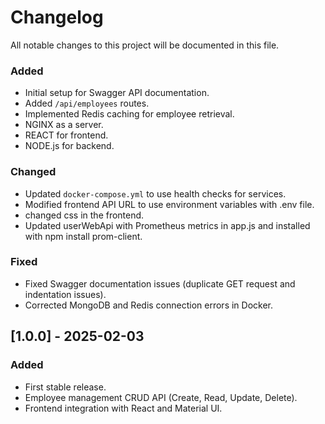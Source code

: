 # Changelog
All notable changes to this project will be documented in this file.


### Added
- Initial setup for Swagger API documentation.
- Added `/api/employees` routes.
- Implemented Redis caching for employee retrieval.
- NGINX as a server.
- REACT for frontend.
- NODE.js for backend.

### Changed
- Updated `docker-compose.yml` to use health checks for services.
- Modified frontend API URL to use environment variables with .env file.
- changed css in the frontend.
- Updated userWebApi with Prometheus metrics in app.js and installed with npm install prom-client.


### Fixed
- Fixed Swagger documentation issues (duplicate GET request and indentation issues).
- Corrected MongoDB and Redis connection errors in Docker.

## [1.0.0] - 2025-02-03
### Added
- First stable release.
- Employee management CRUD API (Create, Read, Update, Delete).
- Frontend integration with React and Material UI.
